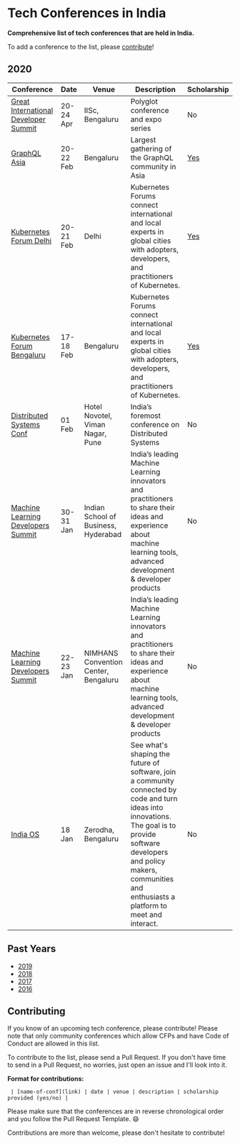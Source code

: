 # Tech Conferences in India

**Comprehensive list of tech conferences that are held in India.**

To add a conference to the list, please [contribute](#contributing)!

## 2020

| Conference | Date | Venue | Description | Scholarship |
|------------|------|-------|-------------|-------------|
| [Great International Developer Summit](https://developersummit.com/india/) | 20-24 Apr | IISc, Bengaluru | Polyglot conference and expo series | No |
| [GraphQL Asia](https://www.graphql.asia/) | 20-22 Feb | Bengaluru | Largest gathering of the GraphQL community in Asia | [Yes](https://hasurahq.typeform.com/to/ukj62Q) |
| [Kubernetes Forum Delhi](https://events19.linuxfoundation.org/events/kubernetes-forum-delhi-2019/) | 20-21 Feb | Delhi | Kubernetes Forums connect international and local experts in global cities with adopters, developers, and practitioners of Kubernetes. | [Yes](https://events.linuxfoundation.org/kubernetes-forum-delhi/attend/diversity-scholarships/) |
| [Kubernetes Forum Bengaluru](https://events19.linuxfoundation.org/events/kubernetes-forum-bengaluru-2019/) | 17-18 Feb | Bengaluru | Kubernetes Forums connect international and local experts in global cities with adopters, developers, and practitioners of Kubernetes. | [Yes](https://events.linuxfoundation.org/kubernetes-forum-bengaluru/attend/diversity-scholarships/) |
| [Distributed Systems Conf](https://dsconf.in/) | 01 Feb | Hotel Novotel, Viman Nagar, Pune | India’s foremost conference on Distributed Systems | No |
| [Machine Learning Developers Summit](https://www.mlds.analyticsindiasummit.com/) | 30-31 Jan | Indian School of Business, Hyderabad | India’s leading Machine Learning innovators and practitioners to share their ideas and experience about machine learning tools, advanced development & developer products | No |
| [Machine Learning Developers Summit](https://www.mlds.analyticsindiasummit.com/) | 22-23 Jan | NIMHANS Convention Center, Bengaluru | India’s leading Machine Learning innovators and practitioners to share their ideas and experience about machine learning tools, advanced development & developer products | No |
| [India OS](https://indiaos.in/) | 18 Jan | Zerodha, Bengaluru | See what's shaping the future of software, join a community connected by code and turn ideas into innovations. The goal is to provide software developers and policy makers, communities and enthusiasts a platform to meet and interact. | No |


## Past Years

- [2019](year-pages/2019.md)
- [2018](year-pages/2018.md)
- [2017](year-pages/2017.md)
- [2016](year-pages/2016.md)

## Contributing

If you know of an upcoming tech conference, please contribute! Please note that only community conferences which allow CFPs and have Code of Conduct are allowed in this list.

To contribute to the list, please send a Pull Request. If you don't have time to send in a Pull Request, no worries, just open an issue and I'll look into it.

**Format for contributions:**

` | [name-of-conf](link) | date | venue | description | scholarship provided (yes/no) |`

Please make sure that the conferences are in reverse chronological order and you follow the Pull Request Template. :smile:

Contributions are more than welcome, please don't hesitate to contribute!
